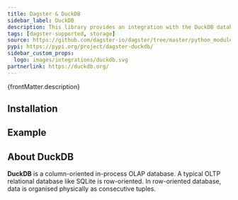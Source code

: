 ```yaml
---
title: Dagster & DuckDB
sidebar_label: DuckDB
description: This library provides an integration with the DuckDB database, and allows for an out-of-the-box I/O Manager so that you can make DuckDB your storage of choice.
tags: [dagster-supported, storage]
source: https://github.com/dagster-io/dagster/tree/master/python_modules/libraries/dagster-duckdb
pypi: https://pypi.org/project/dagster-duckdb/
sidebar_custom_props:
  logo: images/integrations/duckdb.svg
partnerlink: https://duckdb.org/
---
```


<p>{frontMatter.description}</p>

## Installation

<PackageInstallInstructions packageName="dagster-duckdb" />

## Example

<CodeExample path="docs_snippets/docs_snippets/integrations/duckdb.py" language="python" />

## About DuckDB

**DuckDB** is a column-oriented in-process OLAP database. A typical OLTP relational database like SQLite is row-oriented. In row-oriented database, data is organised physically as consecutive tuples.
